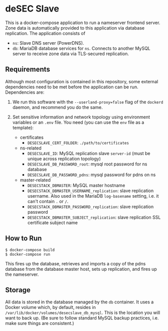 deSEC Slave
=====

This is a docker-compose application to run a nameserver frontend server. Zone data is automatically provided to this application via database replication. The application consists of

- `ns`: Slave DNS server (PowerDNS).
- `db`: MariaDB database services for `ns`. Connects to another MySQL server to receive zone data via TLS-secured replication.


Requirements
-----

Although most configuration is contained in this repository, some external dependencies need to be met before the application can be run. Dependencies are:

1.  We run this software with the `--userland-proxy=false` flag of the `dockerd` daemon, and recommend you do the same.

2.  Set sensitive information and network topology using environment variables or an `.env` file. You need (you can use the `env` file as a template):
    - certificates
      - `DESECSLAVE_CERT_FOLDER`: `./path/to/certificates`
    - ns-related
      - `DESECSLAVE_ID`: MySQL replication slave `server-id` (must be unique across replication topology)
      - `DESECSLAVE_DB_PASSWORD_root`: mysql root password for ns database
      - `DESECSLAVE_DB_PASSWORD_pdns`: mysql password for pdns on ns
    - master-related
      - `DESECSTACK_DBMASTER`: MySQL master hostname
      - `DESECSTACK_DBMASTER_USERNAME_replication`: slave replication username. Also used in the MariaDB `log-basename` setting, i.e. it can't contain `.` or `/`.
      - `DESECSTACK_DBMASTER_PASSWORD_replication`: slave replication password
      - `DESECSTACK_DBMASTER_SUBJECT_replication`: slave replication SSL certificate subject name


How to Run
-----

    $ docker-compose build
    $ docker-compose run

This fires up the database, retrieves and imports a copy of the pdns database from the database master host, sets up replication, and fires up the nameserver.


Storage
---
All data is stored in the database managed by the `db` container. It uses a Docker volume which, by default, resides in `/var/lib/docker/volumes/desecslave_db_mysql`.
This is the location you will want to back up. (Be sure to follow standard MySQL backup practices, i.e. make sure things are consistent.)
